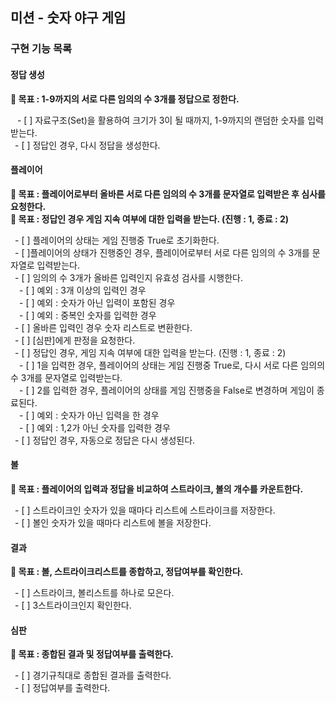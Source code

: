 ## 미션 - 숫자 야구 게임

### 구현 기능 목록

#### 정답 생성<br/>
**🔆 목표 : 1-9까지의 서로 다른 임의의 수 3개를 정답으로 정한다.**<br/>

&ensp; - [ ] 자료구조(Set)을 활용하여 크기가 3이 될 때까지, 1-9까지의 랜덤한 숫자를 입력받는다.<br/>
&ensp;- [ ] 정답인 경우, 다시 정답을 생성한다.<br/>

#### 플레이어<br/>
**🔆 목표 : 플레이어로부터 올바른 서로 다른 임의의 수 3개를 문자열로 입력받은 후 심사를 요청한다.**<br/>
**🔆 목표 : 정답인 경우 게임 지속 여부에 대한 입력을 받는다. (진행 : 1, 종료 : 2)**<br/>

&ensp;- [ ] 플레이어의 상태는 게임 진행중 True로 초기화한다.<br/>
&ensp;- [ ]플레이어의 상태가 진행중인 경우, 플레이어로부터 서로 다른 임의의 수 3개를 문자열로 입력받는다.<br/>
&ensp;- [ ] 임의의 수 3개가 올바른 입력인지 유효성 검사를 시행한다.<br/>
&emsp;- [ ] 예외 : 3개 이상의 입력인 경우<br/>
&emsp;- [ ] 예외 : 숫자가 아닌 입력이 포함된 경우<br/>
&emsp;- [ ] 예외 : 중복인 숫자를 입력한 경우<br/>
&ensp;- [ ] 올바른 입력인 경우 숫자 리스트로 변환한다.<br/>
&ensp;- [ ] [심판]에게 판정을 요청한다.<br/>
&ensp;- [ ] 정답인 경우, 게임 지속 여부에 대한 입력을 받는다. (진행 : 1, 종료 : 2)<br/>
&emsp;- [ ] 1을 입력한 경우, 플레이어의 상태는 게임 진행중 True로, 다시 서로 다른 임의의 수 3개를 문자열로 입력받는다.<br/>
&emsp;- [ ] 2를 입력한 경우, 플레이어의 상태를 게임 진행중을 False로 변경하며 게임이 종료된다. <br/>
&emsp;- [ ] 예외 : 숫자가 아닌 입력을 한 경우<br/>
&emsp;- [ ] 예외 : 1,2가 아닌 숫자를 입력한 경우<br/>
&ensp;- [ ] 정답인 경우, 자동으로 정답은 다시 생성된다.<br/>

#### 볼<br/>
**🔆 목표 : 플레이어의 입력과 정답을 비교하여 스트라이크, 볼의 개수를 카운트한다.**<br/>

&ensp;- [ ] 스트라이크인 숫자가 있을 때마다 리스트에 스트라이크를 저장한다.<br/>
&ensp;- [ ] 볼인 숫자가 있을 때마다 리스트에 볼을 저장한다.<br/>

#### 결과  <br/>
**🔆 목표 : 볼, 스트라이크리스트를 종합하고, 정답여부를 확인한다.**<br/>

&ensp;- [ ] 스트라이크, 볼리스트를 하나로 모은다.<br/>
&ensp;- [ ] 3스트라이크인지 확인한다.<br/>

#### 심판<br/>
**🔆 목표 : 종합된 결과 및 정답여부를 출력한다.**<br/>

&ensp;- [ ] 경기규칙대로 종합된 결과를 출력한다.<br/>
&ensp;- [ ] 정답여부를 출력한다.<br/>
 
